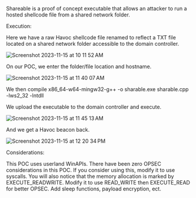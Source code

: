 Shareable is a proof of concept executable that allows an attacker to run a hosted shellcode file from a shared network folder. 

Execution:

Here we have a raw Havoc shellcode file renamed to reflect a TXT file located on a shared network folder accessible to the domain controller.

![Screenshot 2023-11-15 at 10 11 52 AM](https://github.com/assume-breach/Home-Grown-Red-Team/assets/76174163/7610bd6a-36bd-4ada-8731-afffbad4bd20)

On our POC, we enter the folder/file location and hostname.

![Screenshot 2023-11-15 at 11 40 07 AM](https://github.com/assume-breach/Home-Grown-Red-Team/assets/76174163/21e8deb3-08d4-42f0-b547-aaeeb3a93aa6)

We then compile x86_64-w64-mingw32-g++ -o sharable.exe sharable.cpp -lws2_32 -lntdll

We upload the executable to the domain controller and execute.

![Screenshot 2023-11-15 at 11 45 13 AM](https://github.com/assume-breach/Home-Grown-Red-Team/assets/76174163/6ccbe5ff-44da-462f-9718-da6bc3c0d26f)

And we get a Havoc beacon back. 

![Screenshot 2023-11-15 at 12 20 34 PM](https://github.com/assume-breach/Home-Grown-Red-Team/assets/76174163/e9bb32ce-c62f-4061-9e71-f07e41d788b7)

Considerations:

This POC uses userland WinAPIs. There have been zero OPSEC considerations in this POC. If you consider using this, modify it to use syscalls. You will also notice that the memory allocation is marked by EXECUTE_READWRITE. Modify it to use READ_WRITE then EXECUTE_READ for better OPSEC. Add sleep functions, payload encryption, ect. 
